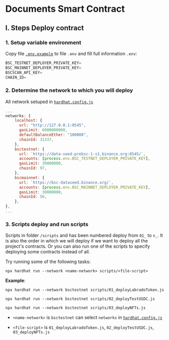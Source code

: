# Documents Smart Contract

## I. Steps Deploy contract

### 1. Setup variable environment

Copy file [`.env.example`](./.env.example) to file `.env` and fill full information `.env`:

```js
BSC_TESTNET_DEPLOYER_PRIVATE_KEY=
BSC_MAINNET_DEPLOYER_PRIVATE_KEY=
BSCSCAN_API_KEY=
CHAIN_ID=
```

### 2. Determine the network to which you will deploy

All network setuped in [`hardhat.config.js`](./hardhat.config.js#L59)

```js
...
networks: {
    localhost: {
      url: "http://127.0.0.1:8545",
      gasLimit: 6000000000,
      defaultBalanceEther: "100000",
      chainId: 31337,
    },
    bsctestnet: {
      url: `https://data-seed-prebsc-1-s1.binance.org:8545/`,
      accounts: [process.env.BSC_TESTNET_DEPLOYER_PRIVATE_KEY],
      gasLimit: 30000000,
      chainId: 97,
    },
    bscmainnet: {
      url: `https://bsc-dataseed.binance.org/`,
      accounts: [process.env.BSC_MAINNET_DEPLOYER_PRIVATE_KEY],
      gasLimit: 30000000,
      chainId: 56,
    },
},
...
```

### 3. Scripts deploy and run scripts

Scripts in folder `/scripts` and has been numbered deploy from `01_` to `n_`.
It is also the order in which we will deploy if we want to deploy all the project's contracts. Or you can also run one of the scripts to specify deploying some contracts instead of all.

Try running some of the following tasks:

```shell
npx hardhat run --network <name-network> scripts/<file-script>
```

**Example**:

```shell
npx hardhat run --network bsctestnet scripts/01_deployLabradoToken.js
```

```shell
npx hardhat run --network bsctestnet scripts/02_deployTestUSDC.js
```

```shell
npx hardhat run --network bsctestnet scripts/03_deployNFTs.js
```

- `<name-network>` is `bsctestnet` can select `networks` in [`hardhat.config.js`](./hardhat.config.js#L59)

- `<file-script>` is `01_deployLabradoToken.js`, `02_deployTestUSDC.js`, `03_deployNFTs.js`
